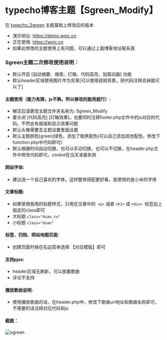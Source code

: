 # typecho博客主题【Sgreen_Modify】
在 [typecho_Sgreen](https://github.com/yiyeticms/typecho_Sgreen) 主题基础上修改后的版本


- 演示地址: https://demo.wojc.cn
- 正在使用: https://wojc.cn
- 如果此修改的主题使用上有问题，可以通过上面博客地址联系我

### Sgreen主题二次修改使用说明：
- 默认开启 [自动摘要、搜索、灯箱、代码高亮、加载动画] 功能
- 默认header区域使用图片作为背景[可以使用视频背景，把代码注释去掉就可以了]

#### 主题使用（能力有限，js不熟，所以修改的能用就行）:
- 解压后请更改主题文件夹名称为: Sgreen_Modify
- 要关闭 [代码高亮] [灯箱效果]，也要同时注释footer.php文件中的js对应的代码，不然会有报错和显示效果问题
- 默认头像需要去主题设置里面设置
- 默认主题颜色[green]绿色，添加了暗黑配色(可以自己添加其他配色，修改下function.php中代码即可)
- 默认根据时间自动切换，也可以手动切换，也可以不切换，在header.php文件中修改代码即可。cookie在当天凌晨失效

#### 网站字体: 
- 建议选一个自己喜欢的字体，这样整体搭配更好看，我使用的是小米的字体

#### 文章标题:
- 如果使用我用的标题样式，只用在文章中的``` <p>``` 或者 ```<h1>``` 或 ```<div> ```标签加上指定的class即可
- 大标题 ```class="duan_cu" ```
- 小标题 ```class="duan" ```

#### 标签、归档、网站地图页面: 
- 创建页面时候在右边菜单选择 【对应模版】即可

#### 支持pjax:
- header区域无刷新，可以放置歌曲
- 评论不支持

#### 播放歌曲说明:
- 使用播放歌曲的话，在header.php中，修改下歌曲url地址和歌曲名称即可，不需要的话注释对应代码和js

#### 截图：

![sgreen](https://github.com/jcorg/Sgreen_Modify/blob/master/screenshot.jpg)

